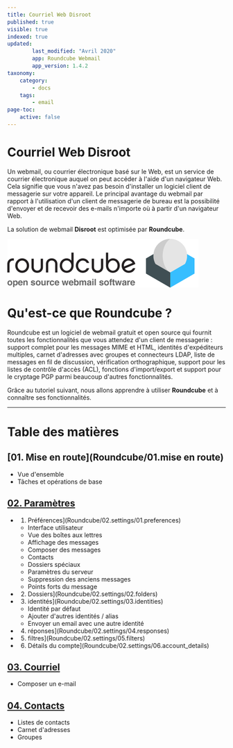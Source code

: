 ```yaml
---
title: Courriel Web Disroot
published: true
visible: true
indexed: true
updated:
        last_modified: "Avril 2020"
        app: Roundcube Webmail
        app_version: 1.4.2
taxonomy:
    category:
        - docs
    tags:
        - email
page-toc:
    active: false
---
```


# Courriel Web Disroot

Un webmail, ou courrier électronique basé sur le Web, est un service de courrier électronique auquel on peut accéder à l'aide d'un navigateur Web. Cela signifie que vous n'avez pas besoin d'installer un logiciel client de messagerie sur votre appareil. Le principal avantage du webmail par rapport à l'utilisation d'un client de messagerie de bureau est la possibilité d'envoyer et de recevoir des e-mails n'importe où à partir d'un navigateur Web.

La solution de webmail **Disroot** est optimisée par **Roundcube**.


![](logo.png)

# Qu'est-ce que Roundcube ?
Roundcube est un logiciel de webmail gratuit et open source qui fournit toutes les fonctionnalités que vous attendez d'un client de messagerie : support complet pour les messages MIME et HTML, identités d'expéditeurs multiples, carnet d'adresses avec groupes et connecteurs LDAP, liste de messages en fil de discussion, vérification orthographique, support pour les listes de contrôle d'accès (ACL), fonctions d'import/export et support pour le cryptage PGP parmi beaucoup d'autres fonctionnalités.

Grâce au tutoriel suivant, nous allons apprendre à utiliser **Roundcube** et à connaître ses fonctionnalités.

----

# Table des matières

## [01. Mise en route](Roundcube/01.mise en route)
  - Vue d'ensemble
  - Tâches et opérations de base

## [02. Paramètres](Roundcube/02.paramètres)
  - 01. Préférences](Roundcube/02.settings/01.preferences)
    - Interface utilisateur
    - Vue des boîtes aux lettres
    - Affichage des messages
    - Composer des messages
    - Contacts
    - Dossiers spéciaux
    - Paramètres du serveur
    - Suppression des anciens messages
    - Points forts du message
  - 02. Dossiers](Roundcube/02.settings/02.folders)
  - 03. identités](Roundcube/02.settings/03.identities)
    - Identité par défaut
    - Ajouter d'autres identités / alias
    - Envoyer un email avec une autre identité
  - 04. réponses](Roundcube/02.settings/04.responses)
  - 05. filtres](Roundcube/02.settings/05.filters)
  - 06. Détails du compte](Roundcube/02.settings/06.account_details)

## [03. Courriel](Roundcube/03.email)
  - Composer un e-mail

## [04. Contacts](Roundcube/04.contacts)
  - Listes de contacts
  - Carnet d'adresses
  - Groupes
